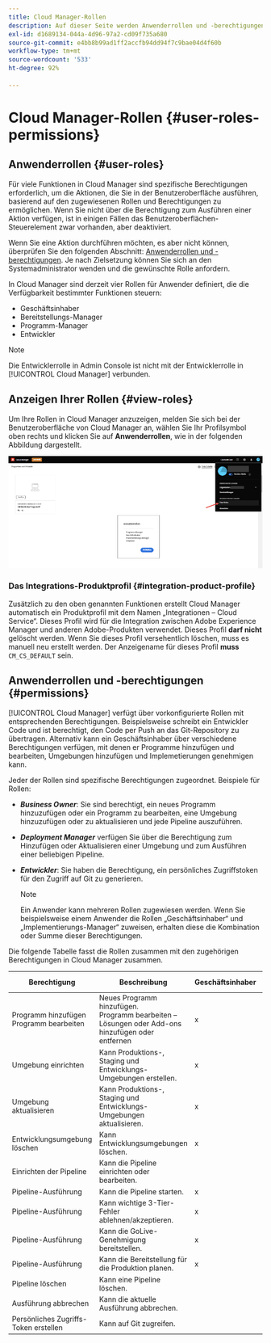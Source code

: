 ```yaml
---
title: Cloud Manager-Rollen
description: Auf dieser Seite werden Anwenderrollen und -berechtigungen beschrieben. Auf dieser Seite erfahren Sie, wie Sie Anwender hinzufügen und sie Cloud Manager-Rollen zuweisen.
exl-id: d1689134-044a-4d96-97a2-cd09f735a680
source-git-commit: e4bb8b99ad1ff2accfb94dd94f7c9bae04d4f60b
workflow-type: tm+mt
source-wordcount: '533'
ht-degree: 92%

---
```


# Cloud Manager-Rollen {#user-roles-permissions}

## Anwenderrollen {#user-roles}

Für viele Funktionen in Cloud Manager sind spezifische Berechtigungen erforderlich, um die Aktionen, die Sie in der Benutzeroberfläche ausführen, basierend auf den zugewiesenen Rollen und Berechtigungen zu ermöglichen. Wenn Sie nicht über die Berechtigung zum Ausführen einer Aktion verfügen, ist in einigen Fällen das Benutzeroberflächen-Steuerelement zwar vorhanden, aber deaktiviert.

Wenn Sie eine Aktion durchführen möchten, es aber nicht können, überprüfen Sie den folgenden Abschnitt: [Anwenderrollen und -berechtigungen](#permissions). Je nach Zielsetzung können Sie sich an den Systemadministrator wenden und die gewünschte Rolle anfordern.

In Cloud Manager sind derzeit vier Rollen für Anwender definiert, die die Verfügbarkeit bestimmter Funktionen steuern:

* Geschäftsinhaber
* Bereitstellungs-Manager
* Programm-Manager
* Entwickler

>[!NOTE]
>Die Entwicklerrolle in Admin Console ist nicht mit der Entwicklerrolle in [!UICONTROL Cloud Manager] verbunden.

## Anzeigen Ihrer Rollen {#view-roles}

Um Ihre Rollen in Cloud Manager anzuzeigen, melden Sie sich bei der Benutzeroberfläche von Cloud Manager an, wählen Sie Ihr Profilsymbol oben rechts und klicken Sie auf **Anwenderrollen**, wie in der folgenden Abbildung dargestellt.

![](/help/onboarding/what-is-required/assets/admin-console-9.png)

### Das Integrations-Produktprofil {#integration-product-profile}

Zusätzlich zu den oben genannten Funktionen erstellt Cloud Manager automatisch ein Produktprofil mit dem Namen „Integrationen – Cloud Service“. Dieses Profil wird für die Integration zwischen Adobe Experience Manager und anderen Adobe-Produkten verwendet. Dieses Profil **darf nicht** gelöscht werden. Wenn Sie dieses Profil versehentlich löschen, muss es manuell neu erstellt werden. Der Anzeigename für dieses Profil **muss** `CM_CS_DEFAULT` sein.


## Anwenderrollen und -berechtigungen {#permissions}

[!UICONTROL Cloud Manager] verfügt über vorkonfigurierte Rollen mit entsprechenden Berechtigungen. Beispielsweise schreibt ein Entwickler Code und ist berechtigt, den Code per Push an das Git-Repository zu übertragen. Alternativ kann ein Geschäftsinhaber über verschiedene Berechtigungen verfügen, mit denen er Programme hinzufügen und bearbeiten, Umgebungen hinzufügen und Implemetierungen genehmigen kann.

Jeder der Rollen sind spezifische Berechtigungen zugeordnet. Beispiele für Rollen:

* ***Business Owner***: Sie sind berechtigt, ein neues Programm hinzuzufügen oder ein Programm zu bearbeiten, eine Umgebung hinzuzufügen oder zu aktualisieren und jede Pipeline auszuführen.

* ***Deployment Manager*** verfügen Sie über die Berechtigung zum Hinzufügen oder Aktualisieren einer Umgebung und zum Ausführen einer beliebigen Pipeline.

* ***Entwickler***: Sie haben die Berechtigung, ein persönliches Zugriffstoken für den Zugriff auf Git zu generieren.

   >[!NOTE]
   > Ein Anwender kann mehreren Rollen zugewiesen werden. Wenn Sie beispielsweise einem Anwender die Rollen „Geschäftsinhaber“ und „Implementierungs-Manager“ zuweisen, erhalten diese die Kombination oder Summe dieser Berechtigungen.


Die folgende Tabelle fasst die Rollen zusammen mit den zugehörigen Berechtigungen in Cloud Manager zusammen.

| Berechtigung | Beschreibung | Geschäftsinhaber | Bereitstellungs-Manager | Programm-Manager | Entwickler |
|--- |--- |--- |--- |--- |--- |
| Programm hinzufügen<br>Programm bearbeiten | Neues Programm hinzufügen.<br>Programm bearbeiten – Lösungen oder Add-ons hinzufügen oder entfernen | x |  |  |  |
| Umgebung einrichten | Kann Produktions-, Staging und Entwicklungs-Umgebungen erstellen. | x | x |  |  |
| Umgebung aktualisieren | Kann Produktions-, Staging und Entwicklungs-Umgebungen aktualisieren. | x | x |  |  |
| Entwicklungsumgebung löschen | Kann Entwicklungsumgebungen löschen. | x | x |  |  |
| Einrichten der Pipeline | Kann die Pipeline einrichten oder bearbeiten. |  | x |  |  |
| Pipeline-Ausführung | Kann die Pipeline starten. | x | x |  |  |
| Pipeline-Ausführung | Kann wichtige 3-Tier-Fehler ablehnen/akzeptieren. | x | x | x |  |
| Pipeline-Ausführung | Kann die GoLive-Genehmigung bereitstellen. | x | x | x |  |
| Pipeline-Ausführung | Kann die Bereitstellung für die Produktion planen. | x | x | x |  |
| Pipeline löschen | Kann eine Pipeline löschen. |  | x |  |  |
| Ausführung abbrechen | Kann die aktuelle Ausführung abbrechen. |  | x |  |  |
| Persönliches Zugriffs-Token erstellen | Kann auf Git zugreifen. |  | x |  | x |
